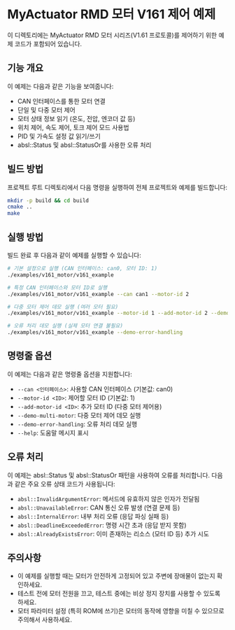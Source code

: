 # MyActuator RMD 모터 V161 제어 예제

이 디렉토리에는 MyActuator RMD 모터 시리즈(V1.61 프로토콜)를 제어하기 위한 예제 코드가 포함되어 있습니다.

## 기능 개요

이 예제는 다음과 같은 기능을 보여줍니다:

* CAN 인터페이스를 통한 모터 연결
* 단일 및 다중 모터 제어
* 모터 상태 정보 읽기 (온도, 전압, 엔코더 값 등)
* 위치 제어, 속도 제어, 토크 제어 모드 사용법
* PID 및 가속도 설정 값 읽기/쓰기
* absl::Status 및 absl::StatusOr를 사용한 오류 처리

## 빌드 방법

프로젝트 루트 디렉토리에서 다음 명령을 실행하여 전체 프로젝트와 예제를 빌드합니다:

```bash
mkdir -p build && cd build
cmake ..
make
```

## 실행 방법

빌드 완료 후 다음과 같이 예제를 실행할 수 있습니다:

```bash
# 기본 설정으로 실행 (CAN 인터페이스: can0, 모터 ID: 1)
./examples/v161_motor/v161_example

# 특정 CAN 인터페이스와 모터 ID로 실행
./examples/v161_motor/v161_example --can can1 --motor-id 2

# 다중 모터 제어 데모 실행 (여러 모터 필요)
./examples/v161_motor/v161_example --motor-id 1 --add-motor-id 2 --demo-multi-motor

# 오류 처리 데모 실행 (실제 모터 연결 불필요)
./examples/v161_motor/v161_example --demo-error-handling
```

## 명령줄 옵션

이 예제는 다음과 같은 명령줄 옵션을 지원합니다:

* `--can <인터페이스>`: 사용할 CAN 인터페이스 (기본값: can0)
* `--motor-id <ID>`: 제어할 모터 ID (기본값: 1)
* `--add-motor-id <ID>`: 추가 모터 ID (다중 모터 제어용)
* `--demo-multi-motor`: 다중 모터 제어 데모 실행
* `--demo-error-handling`: 오류 처리 데모 실행
* `--help`: 도움말 메시지 표시

## 오류 처리

이 예제는 absl::Status 및 absl::StatusOr 패턴을 사용하여 오류를 처리합니다. 다음과 같은 주요 오류 상태 코드가 사용됩니다:

* `absl::InvalidArgumentError`: 메서드에 유효하지 않은 인자가 전달됨
* `absl::UnavailableError`: CAN 통신 오류 발생 (연결 문제 등)
* `absl::InternalError`: 내부 처리 오류 (응답 파싱 실패 등)
* `absl::DeadlineExceededError`: 명령 시간 초과 (응답 받지 못함)
* `absl::AlreadyExistsError`: 이미 존재하는 리소스 (모터 ID 등) 추가 시도

## 주의사항

* 이 예제를 실행할 때는 모터가 안전하게 고정되어 있고 주변에 장애물이 없는지 확인하세요.
* 테스트 전에 모터 전원을 끄고, 테스트 중에는 비상 정지 장치를 사용할 수 있도록 하세요.
* 모터 파라미터 설정 (특히 ROM에 쓰기)은 모터의 동작에 영향을 미칠 수 있으므로 주의해서 사용하세요. 